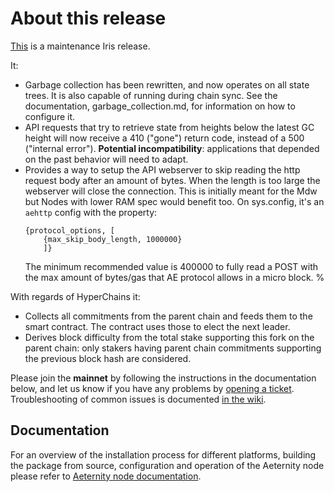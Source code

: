 # About this release

[This](https://github.com/aeternity/aeternity/releases/tag/v6.9.0) is a maintenance Iris release.

It:
* Garbage collection has been rewritten, and now operates on all state trees. It is also
  capable of running during chain sync.
  See the documentation, garbage_collection.md, for information on how to configure it.
* API requests that try to retrieve state from heights below the latest GC height will now receive a 410 ("gone")
  return code, instead of a 500 ("internal error"). **Potential incompatibility**: applications that depended on
  the past behavior will need to adapt.
* Provides a way to setup the API webserver to skip reading the http
  request body after an amount of bytes. When the length is too large
  the webserver will close the connection. This is initially meant for
  the Mdw but Nodes with lower RAM spec would benefit too.
  On sys.config, it's an `aehttp`
  config with the property:
    ```
    {protocol_options, [
        {max_skip_body_length, 1000000}
        ]}
    ```
  The minimum recommended value is 400000 to fully read a POST with the max
  amount of bytes/gas that AE protocol allows in a micro block.
  %

With regards of HyperChains it:
* Collects all commitments from the parent chain and feeds them to the smart
  contract. The contract uses those to elect the next leader.
* Derives block difficulty from the total stake supporting this fork on the
  parent chain: only stakers having parent chain commitments supporting the
  previous block hash are considered.

Please join the **mainnet** by following the instructions in the documentation below,
and let us know if you have any problems by [opening a ticket](https://github.com/aeternity/aeternity/issues).
Troubleshooting of common issues is documented [in the wiki](https://github.com/aeternity/aeternity/wiki/Troubleshooting).

## Documentation

For an overview of the installation process for different platforms,
building the package from source, configuration and operation of the Aeternity
node please refer to [Aeternity node documentation](https://docs.aeternity.io/).

